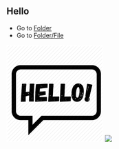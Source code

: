 ## Hello


- Go to [Folder](Folder)
- Go to [Folder/File](Folder/File)

![](image.png)
![](/image.png)